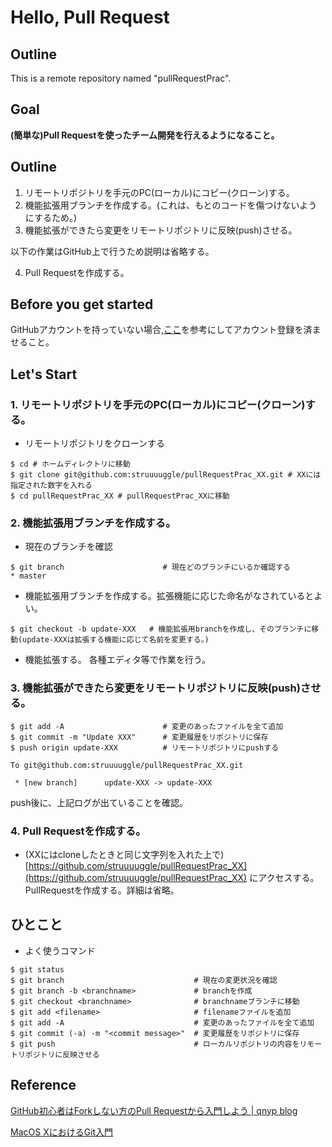 # Hello, Pull Request

## Outline
This is a remote repository named "pullRequestPrac".

## Goal

**(簡単な)Pull Requestを使ったチーム開発を行えるようになること。**



## Outline

1. リモートリポジトリを手元のPC(ローカル)にコピー(クローン)する。
2. 機能拡張用ブランチを作成する。(これは、もとのコードを傷つけないようにするため。)
3. 機能拡張ができたら変更をリモートリポジトリに反映(push)させる。


以下の作業はGitHub上で行うため説明は省略する。

4. Pull Requestを作成する。



## Before you get started

GitHubアカウントを持っていない場合,[ここ](http://www.aise.ics.saitama-u.ac.jp/~gotoh/IntroOfGitOnMacOSX.html#toc35)を参考にしてアカウント登録を済ませること。




## Let's Start

### 1. リモートリポジトリを手元のPC(ローカル)にコピー(クローン)する。

- リモートリポジトリをクローンする

```
$ cd # ホームディレクトリに移動
$ git clone git@github.com:struuuuggle/pullRequestPrac_XX.git # XXには指定された数字を入れる
$ cd pullRequestPrac_XX # pullRequestPrac_XXに移動
```

### 2. 機能拡張用ブランチを作成する。

- 現在のブランチを確認

```
$ git branch                      # 現在どのブランチにいるか確認する
* master
```

- 機能拡張用ブランチを作成する。拡張機能に応じた命名がなされているとよい。

```
$ git checkout -b update-XXX   # 機能拡張用branchを作成し、そのブランチに移動(update-XXXは拡張する機能に応じて名前を変更する。)
```

- 機能拡張する。
   各種エディタ等で作業を行う。

### 3. 機能拡張ができたら変更をリモートリポジトリに反映(push)させる。

```
$ git add -A                      # 変更のあったファイルを全て追加
$ git commit -m "Update XXX"      # 変更履歴をリポジトリに保存
$ push origin update-XXX          # リモートリポジトリにpushする
```

```
To git@github.com:struuuuggle/pullRequestPrac_XX.git

 * [new branch]      update-XXX -> update-XXX
```

push後に、上記ログが出ていることを確認。


### 4. Pull Requestを作成する。
- (XXにはcloneしたときと同じ文字列を入れた上で)[https://github.com/struuuuggle/pullRequestPrac_XX](https://github.com/struuuuggle/pullRequestPrac_XX) にアクセスする。PullRequestを作成する。詳細は省略。


## ひとこと

- よく使うコマンド

```
$ git status
$ git branch                             # 現在の変更状況を確認
$ git branch -b <branchname>             # branchを作成
$ git checkout <branchname>              # branchnameブランチに移動
$ git add <filename>                     # filenameファイルを追加
$ git add -A                             # 変更のあったファイルを全て追加
$ git commit (-a) -m "<commit message>"  # 変更履歴をリポジトリに保存
$ git push                               # ローカルリポジトリの内容をリモートリポジトリに反映させる
```

## Reference
[GitHub初心者はForkしない方のPull Requestから入門しよう | qnyp blog](http://blog.qnyp.com/2013/05/28/pull-request-for-github-beginners/)

[MacOS XにおけるGit入門](http://www.aise.ics.saitama-u.ac.jp/~gotoh/IntroOfGitOnMacOSX.html)
